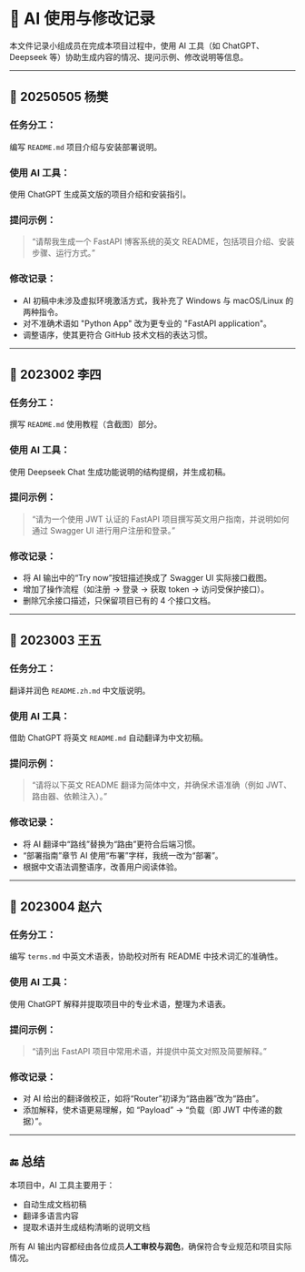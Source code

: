 
# 📄 AI 使用与修改记录

本文件记录小组成员在完成本项目过程中，使用 AI 工具（如 ChatGPT、Deepseek 等）协助生成内容的情况、提问示例、修改说明等信息。

---

## 👤 20250505 杨樊

### 任务分工：
编写 `README.md` 项目介绍与安装部署说明。

### 使用 AI 工具：
使用 ChatGPT 生成英文版的项目介绍和安装指引。

### 提问示例：
> “请帮我生成一个 FastAPI 博客系统的英文 README，包括项目介绍、安装步骤、运行方式。”

### 修改记录：
- AI 初稿中未涉及虚拟环境激活方式，我补充了 Windows 与 macOS/Linux 的两种指令。
- 对不准确术语如 "Python App" 改为更专业的 "FastAPI application"。
- 调整语序，使其更符合 GitHub 技术文档的表达习惯。

---

## 👤 2023002 李四

### 任务分工：
撰写 `README.md` 使用教程（含截图）部分。

### 使用 AI 工具：
使用 Deepseek Chat 生成功能说明的结构提纲，并生成初稿。

### 提问示例：
> “请为一个使用 JWT 认证的 FastAPI 项目撰写英文用户指南，并说明如何通过 Swagger UI 进行用户注册和登录。”

### 修改记录：
- 将 AI 输出中的“Try now”按钮描述换成了 Swagger UI 实际接口截图。
- 增加了操作流程（如注册 → 登录 → 获取 token → 访问受保护接口）。
- 删除冗余接口描述，只保留项目已有的 4 个接口文档。

---

## 👤 2023003 王五

### 任务分工：
翻译并润色 `README.zh.md` 中文版说明。

### 使用 AI 工具：
借助 ChatGPT 将英文 `README.md` 自动翻译为中文初稿。

### 提问示例：
> “请将以下英文 README 翻译为简体中文，并确保术语准确（例如 JWT、路由器、依赖注入）。”

### 修改记录：
- 将 AI 翻译中“路线”替换为“路由”更符合后端习惯。
- “部署指南”章节 AI 使用“布署”字样，我统一改为“部署”。
- 根据中文语法调整语序，改善用户阅读体验。

---

## 👤 2023004 赵六

### 任务分工：
编写 `terms.md` 中英文术语表，协助校对所有 README 中技术词汇的准确性。

### 使用 AI 工具：
使用 ChatGPT 解释并提取项目中的专业术语，整理为术语表。

### 提问示例：
> “请列出 FastAPI 项目中常用术语，并提供中英文对照及简要解释。”

### 修改记录：
- 对 AI 给出的翻译做校正，如将“Router”初译为“路由器”改为“路由”。
- 添加解释，使术语更易理解，如 “Payload” → “负载（即 JWT 中传递的数据）”。

---

## 🔚 总结

本项目中，AI 工具主要用于：

- 自动生成文档初稿
- 翻译多语言内容
- 提取术语并生成结构清晰的说明文档

所有 AI 输出内容都经由各位成员**人工审校与润色**，确保符合专业规范和项目实际情况。

